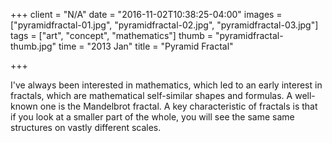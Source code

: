 +++
client = "N/A"
date = "2016-11-02T10:38:25-04:00"
images = ["pyramidfractal-01.jpg", "pyramidfractal-02.jpg", "pyramidfractal-03.jpg"]
tags = ["art", "concept", "mathematics"]
thumb = "pyramidfractal-thumb.jpg"
time = "2013 Jan"
title = "Pyramid Fractal"

+++

I've always been interested in mathematics, which led to an early interest in fractals, which are mathematical self-similar shapes and formulas. A well-known one is the Mandelbrot fractal. A key characteristic of fractals is that if you look at a smaller part of the whole, you will see the same same structures on vastly different scales.
